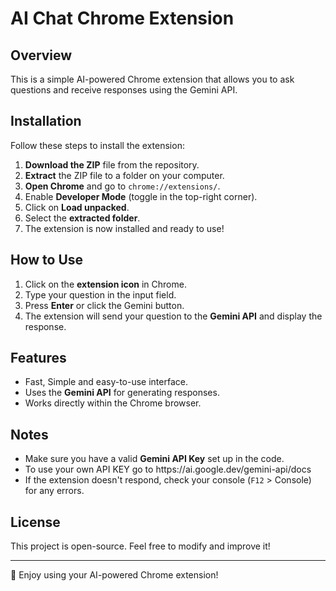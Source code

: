 # AI Chat Chrome Extension

## Overview

This is a simple AI-powered Chrome extension that allows you to ask questions and receive responses using the Gemini API.

## Installation

Follow these steps to install the extension:

1. **Download the ZIP** file from the repository.
2. **Extract** the ZIP file to a folder on your computer.
3. **Open Chrome** and go to `chrome://extensions/`.
4. Enable **Developer Mode** (toggle in the top-right corner).
5. Click on **Load unpacked**.
6. Select the **extracted folder**.
7. The extension is now installed and ready to use!

## How to Use

1. Click on the **extension icon** in Chrome.
2. Type your question in the input field.
3. Press **Enter** or click the Gemini button.
4. The extension will send your question to the **Gemini API** and display the response.

## Features

- Fast, Simple and easy-to-use interface.
- Uses the **Gemini API** for generating responses.
- Works directly within the Chrome browser.

## Notes

- Make sure you have a valid **Gemini API Key** set up in the code.
- To use your own API KEY go to https\://ai.google.dev/gemini-api/docs
- If the extension doesn't respond, check your console (`F12` > Console) for any errors.

## License

This project is open-source. Feel free to modify and improve it!

---

🚀 Enjoy using your AI-powered Chrome extension!

